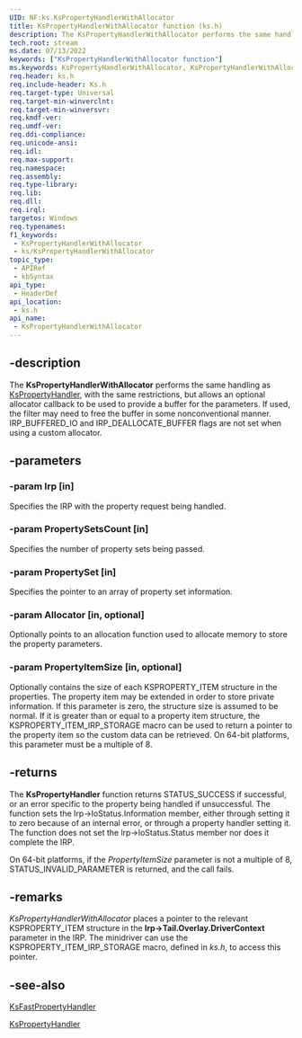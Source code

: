 ```yaml
---
UID: NF:ks.KsPropertyHandlerWithAllocator
title: KsPropertyHandlerWithAllocator function (ks.h)
description: The KsPropertyHandlerWithAllocator performs the same handling as KsPropertyHandler, with the same restrictions, but allows an optional allocator callback to be used to provide a buffer for the parameters.
tech.root: stream
ms.date: 07/13/2022
keywords: ["KsPropertyHandlerWithAllocator function"]
ms.keywords: KsPropertyHandlerWithAllocator, KsPropertyHandlerWithAllocator function [Streaming Media Devices], ks/KsPropertyHandlerWithAllocator, ksfunc_bad2a764-641a-4f28-a7e6-7d9a03d300f3.xml, stream.kspropertyhandlerwithallocator
req.header: ks.h
req.include-header: Ks.h
req.target-type: Universal
req.target-min-winverclnt: 
req.target-min-winversvr: 
req.kmdf-ver: 
req.umdf-ver: 
req.ddi-compliance: 
req.unicode-ansi: 
req.idl: 
req.max-support: 
req.namespace: 
req.assembly: 
req.type-library: 
req.lib: 
req.dll: 
req.irql: 
targetos: Windows
req.typenames: 
f1_keywords:
 - KsPropertyHandlerWithAllocator
 - ks/KsPropertyHandlerWithAllocator
topic_type:
 - APIRef
 - kbSyntax
api_type:
 - HeaderDef
api_location:
 - ks.h
api_name:
 - KsPropertyHandlerWithAllocator
---
```


## -description

The **KsPropertyHandlerWithAllocator** performs the same handling as [KsPropertyHandler](./nf-ks-kspropertyhandler.md), with the same restrictions, but allows an optional allocator callback to be used to provide a buffer for the parameters. If used, the filter may need to free the buffer in some nonconventional manner. IRP_BUFFERED_IO and IRP_DEALLOCATE_BUFFER flags are not set when using a custom allocator.

## -parameters

### -param Irp [in]

Specifies the IRP with the property request being handled.

### -param PropertySetsCount [in]

Specifies the number of property sets being passed.

### -param PropertySet [in]

Specifies the pointer to an array of property set information.

### -param Allocator [in, optional]

Optionally points to an allocation function used to allocate memory to store the property parameters.

### -param PropertyItemSize [in, optional]

Optionally contains the size of each KSPROPERTY_ITEM structure in the properties. The property item may be extended in order to store private information. If this parameter is zero, the structure size is assumed to be normal. If it is greater than or equal to a property item structure, the KSPROPERTY_ITEM_IRP_STORAGE macro can be used to return a pointer to the property item so the custom data can be retrieved. On 64-bit platforms, this parameter must be a multiple of 8.

## -returns

The **KsPropertyHandler** function returns STATUS_SUCCESS if successful, or an error specific to the property being handled if unsuccessful. The function sets the Irp->IoStatus.Information member, either through setting it to zero because of an internal error, or through a property handler setting it. The function does not set the lrp->IoStatus.Status member nor does it complete the IRP.

On 64-bit platforms, if the *PropertyItemSize* parameter is not a multiple of 8, STATUS_INVALID_PARAMETER is returned, and the call fails.

## -remarks

*KsPropertyHandlerWithAllocator* places a pointer to the relevant KSPROPERTY_ITEM structure in the **Irp->Tail.Overlay.DriverContext** parameter in the IRP. The minidriver can use the KSPROPERTY_ITEM_IRP_STORAGE macro, defined in *ks.h*, to access this pointer.

## -see-also

[KsFastPropertyHandler](./nf-ks-ksfastpropertyhandler.md)

[KsPropertyHandler](./nf-ks-kspropertyhandler.md)